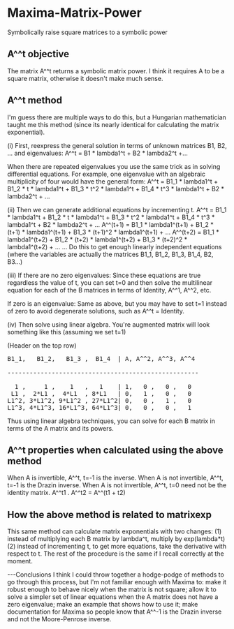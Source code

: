 Maxima-Matrix-Power
===================

Symbolically raise square matrices to a symbolic power


A^^t objective
--------------
The matrix A^^t returns a symbolic matrix power. I think it requires A to be a square matrix, otherwise it doesn't make much sense.

A^^t method
-----------
I'm guess there are multiple ways to do this, but a Hungarian mathematician taught me this method (since its nearly identical for calculating the matrix exponential).

(i) First, reexpress the general solution in terms of unknown matrices B1, B2, ... and eigenvalues:
A^^t = B1 * lambda1^t + B2 * lambda2^t +...

When there are repeated eigenvalues you use the same trick as in solving differential equations. For example, one eigenvalue with an algebraic multiplicity of four would have the general form:
A^^t = B1_1 * lambda1^t + B1_2 * t * lambda1^t + B1_3 * t^2 * lambda1^t + B1_4 * t^3 * lambda1^t + B2 * lambda2^t + ...

(ii) Then we can generate additional equations by incrementing t.
A^^t = B1_1 * lambda1^t + B1_2 * t * lambda1^t + B1_3 * t^2 * lambda1^t + B1_4 * t^3 * lambda1^t + B2 * lambda2^t + ...
A^^(t+1) = B1_1 * lambda1^(t+1) + B1_2 * (t+1) * lambda1^(t+1) + B1_3 * (t+1)^2 * lambda1^(t+1) + ...
A^^(t+2) = B1_1 * lambda1^(t+2) + B1_2 * (t+2) * lambda1^(t+2) + B1_3 * (t+2)^2 * lambda1^(t+2) + ...
...
Do this to get enough linearly independent equations (where the variables are actually the matrices B1_1, B1_2, B1_3, B1_4, B2, B3...)

(iii) If there are no zero eigenvalues:
Since these equations are true regardless the value of t, you can set t=0 and then solve the multilinear equation for each of the B matrices in terms of Identity, A^^1, A^^2, etc.

If zero is an eigenvalue:
Same as above, but you may have to set t=1 instead of zero to avoid degenerate solutions, such as A^^t = Identity.

(iv) Then solve using linear algebra. You're augmented matrix will look something like this (assuming we set t=1)


(Header on the top row)
<pre style='font-family:monospace;'>
B1_1,   B1_2,   B1_3 ,  B1_4  | A, A^^2, A^^3, A^^4

----------------------------------------------------

  1 ,     1 ,    1   ,   1    | 1,   0 ,   0 ,   0
 L1 ,  2*L1 ,  4*L1  , 8*L1   | 0,   1 ,   0 ,   0
L1^2, 3*L1^2, 9*L1^2 , 27*L1^2| 0,   0 ,   1 ,   0
L1^3, 4*L1^3, 16*L1^3, 64*L1^3| 0,   0 ,   0 ,   1 
</pre>

Thus using linear algebra techniques, you can solve for each B matrix in terms of the A matrix and its powers.

A^^t properties when calculated using the above method
------------------------------------------------------
When A is invertible, A^^t, t=-1 is the inverse.
When A is not invertible, A^^t, t=-1 is the Drazin inverse.
When A is not invertible, A^^t, t=0 need not be the identity matrix.
A^^t1 . A^^t2 = A^^(t1 + t2)


How the above method is related to matrixexp
-----------------------------------------------
This same method can calculate matrix exponentials with two changes:
(1) instead of multiplying each B matrix by lambda^t, multiply by exp(lambda*t)
(2) instead of incrementing t, to get more equations, take the derivative with respect to t.
The rest of the procedure is the same if I recall correctly at the moment.

---Conclusions
I think I could throw together a hodge-podge of methods to go through this process, but I'm not familiar enough with Maxima to: make it robust enough to behave nicely when the matrix is not square; allow it to solve a simpler set of linear equations when the A matrix does not have a zero eigenvalue; make an example that shows how to use it; make documentation for Maxima so people know that A^^-1 is the Drazin inverse and not the Moore-Penrose inverse.
